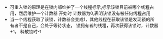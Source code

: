- 可重入锁的原理是在锁内部维护了一个线程标示,标示该锁目前被哪个线程占用，然后维护一个计数器
  开始时 计数器为0,表明该锁没有被任何线程占用
- 当一个线程获取了该锁，计数器会变成1，其他线程在获取该锁是发现锁的所有者不是自己，会处于等待状态，
锁拥有者的线程，再次获得该锁时，计数器+1， 释放锁时-1
